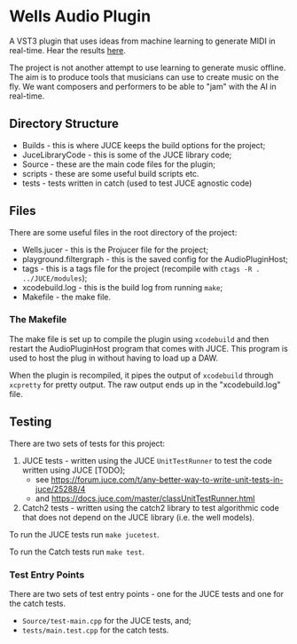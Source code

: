 # Wells Audio Plugin

A VST3 plugin that uses ideas from machine learning to generate MIDI in
real-time. Hear the results
[here](https://www.youtube.com/playlist?list=PLcowgX29Gl3Kb7UjF4fo1xg62GDg5XtCl).

The project is not another attempt to use learning to generate music offline.
The aim is to produce tools that musicians can use to create music on the fly.
We want composers and performers to be able to "jam" with the AI in real-time.

## Directory Structure

- Builds - this is where JUCE keeps the build options for the project;
- JuceLibraryCode - this is some of the JUCE library code;
- Source - these are the main code files for the plugin;
- scripts - these are some useful build scripts etc.
- tests - tests written in catch (used to test JUCE agnostic code)

## Files

There are some useful files in the root directory of the project:

- Wells.jucer - this is the Projucer file for the project;
- playground.filtergraph - this is the saved config for the AudioPluginHost;
- tags - this is a tags file for the project (recompile with `ctags -R . ../JUCE/modules`);
- xcodebuild.log - this is the build log from running `make`;
- Makefile - the make file.

### The Makefile

The make file is set up to compile the plugin using `xcodebuild` and then
restart the AudioPluginHost program that comes with JUCE. This program is used
to host the plug in without having to load up a DAW.

When the plugin is recompiled, it pipes the output of `xcodebuild` through
`xcpretty` for pretty output. The raw output ends up in the "xcodebuild.log"
file.

## Testing

There are two sets of tests for this project:

1. JUCE tests - written using the JUCE `UnitTestRunner` to test the code
   written using JUCE [TODO];
   - see
     https://forum.juce.com/t/any-better-way-to-write-unit-tests-in-juce/25288/4
   - and https://docs.juce.com/master/classUnitTestRunner.html
2. Catch2 tests - written using the catch2 library to test algorithmic code
   that does not depend on the JUCE library (i.e. the well models).

To run the JUCE tests run `make jucetest`.

To run the Catch tests run `make test`.

### Test Entry Points

There are two sets of test entry points - one for the JUCE tests and one for
the catch tests.

- `Source/test-main.cpp` for the JUCE tests, and;
- `tests/main.test.cpp` for the catch tests.
